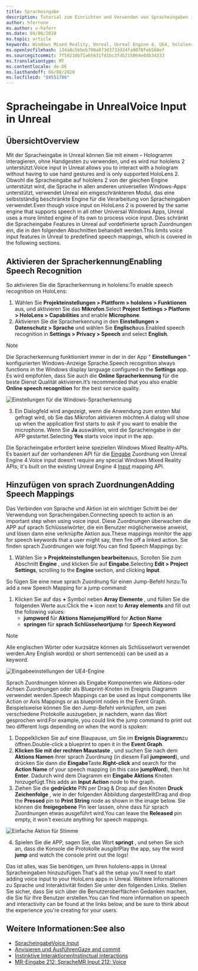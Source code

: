 ```yaml
---
title: Spracheingabe
description: Tutorial zum Einrichten und Verwenden von Spracheingaben in hololens 2 und Unreal Engine
author: hferrone
ms.author: v-haferr
ms.date: 04/08/2020
ms.topic: article
keywords: Windows Mixed Reality, Unreal, Unreal Engine 4, UE4, hololens 2, Voice, Voice Input, Spracherkennung, gemischte Realität, Entwicklung, Features, Dokumentation, Anleitungen, holograms, Spieleentwicklung
ms.openlocfilehash: 134a8c5bbeb700a973d3732d24fa9078feb568ef
ms.sourcegitcommit: 7f50210b71a65631fd1bc3fdb215064e0db34333
ms.translationtype: MT
ms.contentlocale: de-DE
ms.lasthandoff: 06/08/2020
ms.locfileid: "84551786"
---
```

# <a name="voice-input-in-unreal"></a><span data-ttu-id="8cc9a-104">Spracheingabe in Unreal</span><span class="sxs-lookup"><span data-stu-id="8cc9a-104">Voice Input in Unreal</span></span>

## <a name="overview"></a><span data-ttu-id="8cc9a-105">Übersicht</span><span class="sxs-lookup"><span data-stu-id="8cc9a-105">Overview</span></span>
<span data-ttu-id="8cc9a-106">Mit der Spracheingabe in Unreal können Sie mit einem – Hologramm interagieren, ohne Handgesten zu verwenden, und es wird nur hololens 2 unterstützt.</span><span class="sxs-lookup"><span data-stu-id="8cc9a-106">Voice input in Unreal allows you to interact with a hologram without having to use hand gestures and is only supported HoloLens 2.</span></span> <span data-ttu-id="8cc9a-107">Obwohl die Spracheingabe auf hololens 2 von der gleichen Engine unterstützt wird, die Sprache in allen anderen universellen Windows-Apps unterstützt, verwendet Unreal ein eingeschränkteren Modul, das eine selbstständig beschränkte Engine für die Verarbeitung von Spracheingaben verwendet.</span><span class="sxs-lookup"><span data-stu-id="8cc9a-107">Even though voice input on HoloLens 2 is powered by the same engine that supports speech in all other Universal Windows Apps, Unreal uses a more limited engine of its own to process voice input.</span></span> <span data-ttu-id="8cc9a-108">Dies schränkt die Spracheingabe Features in Unreal auf vordefinierte sprach Zuordnungen ein, die in den folgenden Abschnitten behandelt werden.</span><span class="sxs-lookup"><span data-stu-id="8cc9a-108">This limits voice input features in Unreal to predefined speech mappings, which is covered in the following sections.</span></span> 

## <a name="enabling-speech-recognition"></a><span data-ttu-id="8cc9a-109">Aktivieren der Spracherkennung</span><span class="sxs-lookup"><span data-stu-id="8cc9a-109">Enabling Speech Recognition</span></span>

<span data-ttu-id="8cc9a-110">So aktivieren Sie die Spracherkennung in hololens:</span><span class="sxs-lookup"><span data-stu-id="8cc9a-110">To enable speech recognition on HoloLens:</span></span>
1. <span data-ttu-id="8cc9a-111">Wählen Sie **Projekteinstellungen > Plattform > hololens > Funktionen** aus, und aktivieren Sie das **Mikrofon**.</span><span class="sxs-lookup"><span data-stu-id="8cc9a-111">Select **Project Settings > Platform > HoloLens > Capabilities** and enable **Microphone**.</span></span> 
2. <span data-ttu-id="8cc9a-112">Aktivieren Sie die Spracherkennung in den **Einstellungen > Datenschutz > Sprache** und wählen Sie **Englisch**aus.</span><span class="sxs-lookup"><span data-stu-id="8cc9a-112">Enabled speech recognition in **Settings > Privacy > Speech** and select **English**.</span></span>

> [!NOTE]
> <span data-ttu-id="8cc9a-113">Die Spracherkennung funktioniert immer in der in der App " **Einstellungen** " konfigurierten Windows-Anzeige Sprache.</span><span class="sxs-lookup"><span data-stu-id="8cc9a-113">Speech recognition always functions in the Windows display language configured in the **Settings** app.</span></span> <span data-ttu-id="8cc9a-114">Es wird empfohlen, dass Sie auch die **Online Spracherkennung** für die beste Dienst Qualität aktivieren.</span><span class="sxs-lookup"><span data-stu-id="8cc9a-114">It’s recommended that you also enable **Online speech recognition** for the best service quality.</span></span>

![Einstellungen für die Windows-Spracherkennung](images/unreal/speech-recognition-settings.png)

3. <span data-ttu-id="8cc9a-116">Ein Dialogfeld wird angezeigt, wenn die Anwendung zum ersten Mal gefragt wird, ob Sie das Mikrofon aktivieren möchten.</span><span class="sxs-lookup"><span data-stu-id="8cc9a-116">A dialog will show up when the application first starts to ask if you want to enable the microphone.</span></span> <span data-ttu-id="8cc9a-117">Wenn Sie **Ja** auswählen, wird die Spracheingabe in der APP gestartet.</span><span class="sxs-lookup"><span data-stu-id="8cc9a-117">Selecting **Yes** starts voice input in the app.</span></span>

<span data-ttu-id="8cc9a-118">Die Spracheingabe erfordert keine speziellen Windows Mixed Reality-APIs. Es basiert auf der vorhandenen API für die [Eingabe](https://docs.unrealengine.com/Gameplay/Input/index.html) Zuordnung von Unreal Engine 4.</span><span class="sxs-lookup"><span data-stu-id="8cc9a-118">Voice input doesn’t require any special Windows Mixed Reality APIs; it's built on the existing Unreal Engine 4 [Input](https://docs.unrealengine.com/Gameplay/Input/index.html) mapping API.</span></span> 

## <a name="adding-speech-mappings"></a><span data-ttu-id="8cc9a-119">Hinzufügen von sprach Zuordnungen</span><span class="sxs-lookup"><span data-stu-id="8cc9a-119">Adding Speech Mappings</span></span>
<span data-ttu-id="8cc9a-120">Das Verbinden von Sprache und Aktion ist ein wichtiger Schritt bei der Verwendung von Spracheingaben.</span><span class="sxs-lookup"><span data-stu-id="8cc9a-120">Connecting speech to action is an important step when using voice input.</span></span> <span data-ttu-id="8cc9a-121">Diese Zuordnungen überwachen die APP auf sprach Schlüsselwörter, die ein Benutzer möglicherweise anweist, und lösen dann eine verknüpfte Aktion aus.</span><span class="sxs-lookup"><span data-stu-id="8cc9a-121">These mappings monitor the app for speech keywords that a user might say, then fire off a linked action.</span></span> <span data-ttu-id="8cc9a-122">Sie finden sprach Zuordnungen wie folgt:</span><span class="sxs-lookup"><span data-stu-id="8cc9a-122">You can find Speech Mappings by:</span></span>
1. <span data-ttu-id="8cc9a-123">Wählen Sie **> Projekteinstellungen bearbeiten**aus, Scrollen Sie zum Abschnitt **Engine** , und klicken Sie auf **Eingabe**.</span><span class="sxs-lookup"><span data-stu-id="8cc9a-123">Selecting **Edit > Project Settings**, scrolling to the **Engine** section, and clicking **Input**.</span></span>

<span data-ttu-id="8cc9a-124">So fügen Sie eine neue sprach Zuordnung für einen Jump-Befehl hinzu:</span><span class="sxs-lookup"><span data-stu-id="8cc9a-124">To add a new Speech Mapping for a jump command:</span></span>
1. <span data-ttu-id="8cc9a-125">Klicken Sie auf das **+** Symbol neben **Array Elemente** , und füllen Sie die folgenden Werte aus:</span><span class="sxs-lookup"><span data-stu-id="8cc9a-125">Click the **+** icon next to **Array elements** and fill out the following values:</span></span>
    * <span data-ttu-id="8cc9a-126">**jumpword** für **Aktions Name**</span><span class="sxs-lookup"><span data-stu-id="8cc9a-126">**jumpWord** for **Action Name**</span></span>
    * <span data-ttu-id="8cc9a-127">**springen** für **sprach Schlüsselwort**</span><span class="sxs-lookup"><span data-stu-id="8cc9a-127">**jump** for **Speech Keyword**</span></span>

> [!NOTE]
> <span data-ttu-id="8cc9a-128">Alle englischen Wörter oder kurzsätze können als Schlüsselwort verwendet werden.</span><span class="sxs-lookup"><span data-stu-id="8cc9a-128">Any English word(s) or short sentence(s) can be used as a keyword.</span></span> 

![Eingabeeinstellungen der UE4-Engine](images/unreal/engine-input.png)

<span data-ttu-id="8cc9a-130">Sprach Zuordnungen können als Eingabe Komponenten wie Aktions-oder Achsen Zuordnungen oder als Blueprint-Knoten im Ereignis Diagramm verwendet werden.</span><span class="sxs-lookup"><span data-stu-id="8cc9a-130">Speech Mappings can be used as Input components like Action or Axis Mappings or as blueprint nodes in the Event Graph.</span></span> <span data-ttu-id="8cc9a-131">Beispielsweise können Sie den Jump-Befehl verknüpfen, um zwei verschiedene Protokolle auszugeben, je nachdem, wann das Wort gesprochen wird:</span><span class="sxs-lookup"><span data-stu-id="8cc9a-131">For example, you could link the jump command to print out two different logs depending on when the word is spoken:</span></span>

1. <span data-ttu-id="8cc9a-132">Doppelklicken Sie auf eine Blaupause, um Sie im **Ereignis Diagramm**zu öffnen.</span><span class="sxs-lookup"><span data-stu-id="8cc9a-132">Double-click a blueprint to open it in the **Event Graph**.</span></span>
2. <span data-ttu-id="8cc9a-133">**Klicken Sie mit der rechten Maustaste** , und suchen Sie nach dem **Aktions Namen** ihrer sprach Zuordnung (in diesem Fall **jumpword**), und drücken Sie dann die **Eingabe**Taste.</span><span class="sxs-lookup"><span data-stu-id="8cc9a-133">**Right-click** and search for the **Action Name** of your speech mapping (in this case **jumpWord**), then hit **Enter**.</span></span> <span data-ttu-id="8cc9a-134">Dadurch wird dem Diagramm ein **Eingabe Aktions** Knoten hinzugefügt.</span><span class="sxs-lookup"><span data-stu-id="8cc9a-134">This adds an **Input Action** node to the graph.</span></span>
3. <span data-ttu-id="8cc9a-135">Ziehen Sie die **gedrückte** PIN per Drag & Drop auf den Knoten **Druck Zeichenfolge** , wie in der folgenden Abbildung dargestellt</span><span class="sxs-lookup"><span data-stu-id="8cc9a-135">Drag and drop the **Pressed** pin to **Print String** node as shown in the image below.</span></span> <span data-ttu-id="8cc9a-136">Sie können die **freigegebene** Pin leer lassen, ohne dass für sprach Zuordnungen etwas ausgeführt wird.</span><span class="sxs-lookup"><span data-stu-id="8cc9a-136">You can leave the **Released** pin empty, it won't execute anything for speech mappings.</span></span>
 
![Einfache Aktion für Stimme](images/unreal/voice-input-img-03.png)

4. <span data-ttu-id="8cc9a-138">Spielen Sie die APP, sagen Sie, das Wort **springt** , und sehen Sie sich an, dass die Konsole die Protokolle ausgibt</span><span class="sxs-lookup"><span data-stu-id="8cc9a-138">Play the app, say the word **jump** and watch the console print out the logs!</span></span>

<span data-ttu-id="8cc9a-139">Das ist alles, was Sie benötigen, um Ihren hololens-apps in Unreal Spracheingaben hinzuzufügen.</span><span class="sxs-lookup"><span data-stu-id="8cc9a-139">That's all the setup you'll need to start adding voice input to your HoloLens apps in Unreal.</span></span> <span data-ttu-id="8cc9a-140">Weitere Informationen zu Sprache und Interaktivität finden Sie unter den folgenden Links. Stellen Sie sicher, dass Sie sich über die Benutzeroberflächen Gedanken machen, die Sie für Ihre Benutzer erstellen.</span><span class="sxs-lookup"><span data-stu-id="8cc9a-140">You can find more information on speech and interactivity can be found at the links below, and be sure to think about the experience you're creating for your users.</span></span>

## <a name="see-also"></a><span data-ttu-id="8cc9a-141">Weitere Informationen:</span><span class="sxs-lookup"><span data-stu-id="8cc9a-141">See also</span></span>
* [<span data-ttu-id="8cc9a-142">Spracheingabe</span><span class="sxs-lookup"><span data-stu-id="8cc9a-142">Voice Input</span></span>](voice-input.md)
* [<span data-ttu-id="8cc9a-143">Anvisieren und Ausführen</span><span class="sxs-lookup"><span data-stu-id="8cc9a-143">Gaze and commit</span></span>](gaze-and-commit.md)
* [<span data-ttu-id="8cc9a-144">Instinktive Interaktionen</span><span class="sxs-lookup"><span data-stu-id="8cc9a-144">Instinctual interactions</span></span>](interaction-fundamentals.md)
* [<span data-ttu-id="8cc9a-145">MR-Eingabe 212: Sprache</span><span class="sxs-lookup"><span data-stu-id="8cc9a-145">MR Input 212: Voice</span></span>](holograms-212.md)

